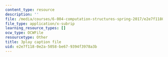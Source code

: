 ```yaml
---
content_type: resource
description: ''
file: /media/courses/6-004-computation-structures-spring-2017/e2e7f1180e2a5058be679394f3978a3b_VkVe_wNU6RI.vtt
file_type: application/x-subrip
learning_resource_types: []
ocw_type: OCWFile
resourcetype: Other
title: 3play caption file
uid: e2e7f118-0e2a-5058-be67-9394f3978a3b
---
```

